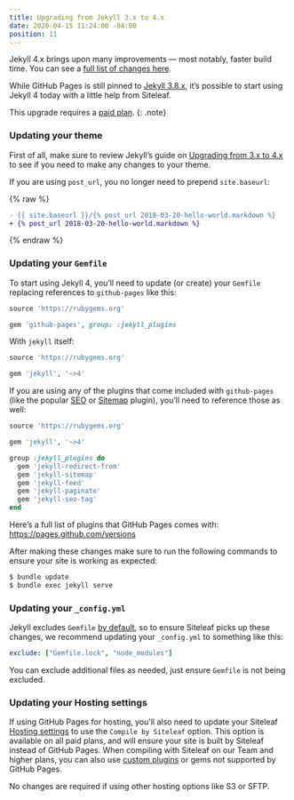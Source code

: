 ```yaml
---
title: Upgrading from Jekyll 3.x to 4.x
date: 2020-04-15 11:24:00 -04:00
position: 11
---
```


Jekyll 4.x brings upon many improvements — most notably, faster build time. You can see a [full list of changes here](https://jekyllrb.com/news/2019/08/20/jekyll-4-0-0-released/).

While GitHub Pages is still pinned to [Jekyll 3.8.x](https://pages.github.com/versions/), it’s possible to start using Jekyll 4 today with a little help from Siteleaf.

This upgrade requires a [paid plan](https://www.siteleaf.com/plans).
{: .note}

### Updating your theme

First of all, make sure to review Jekyll’s guide on [Upgrading from 3.x to 4.x](https://jekyllrb.com/docs/upgrading/3-to-4/) to see if you need to make any changes to your theme. 

If you are using `post_url`, you no longer need to prepend `site.baseurl`:

{% raw %}
```diff
- {{ site.baseurl }}/{% post_url 2018-03-20-hello-world.markdown %}
+ {% post_url 2018-03-20-hello-world.markdown %}
```
{% endraw %}

### Updating your `Gemfile`

To start using Jekyll 4, you’ll need to update (or create) your `Gemfile` replacing references to `github-pages` like this:

```rb
source 'https://rubygems.org'

gem 'github-pages', group: :jekyll_plugins
```

With `jekyll` itself:

```rb
source 'https://rubygems.org'

gem 'jekyll', '~>4'
```

If you are using any of the plugins that come included with `github-pages` (like the popular [SEO](https://github.com/jekyll/jekyll-seo-tag) or [Sitemap](https://github.com/jekyll/jekyll-sitemap) plugin), you’ll need to reference those as well:

```rb
source 'https://rubygems.org'

gem 'jekyll', '~>4'

group :jekyll_plugins do
  gem 'jekyll-redirect-from'
  gem 'jekyll-sitemap'
  gem 'jekyll-feed'
  gem 'jekyll-paginate'
  gem 'jekyll-seo-tag'
end
```

Here’s a full list of plugins that GitHub Pages comes with: <https://pages.github.com/versions>

After making these changes make sure to run the following commands to ensure your site is working as expected:

```sh
$ bundle update
$ bundle exec jekyll serve
```

### Updating your `_config.yml`

Jekyll excludes `Gemfile` [by default](https://jekyllrb.com/docs/configuration/default/), so to ensure Siteleaf picks up these changes, we recommend updating your `_config.yml` to something like this:

```yml
exclude: ["Gemfile.lock", "node_modules"]
```

You can exclude additional files as needed, just ensure `Gemfile` is not being excluded.

### Updating your Hosting settings

If using GitHub Pages for hosting, you'll also need to update your Siteleaf [Hosting settings](/sites/hosting/) to use the `Compile by Siteleaf` option. This option is available on all paid plans, and will ensure your site is built by Siteleaf instead of GitHub Pages. When compiling with Siteleaf on our Team and higher plans, you can also use [custom plugins](/themes/jekyll-plugins/) or gems not supported by GitHub Pages.

No changes are required if using other hosting options like S3 or SFTP.